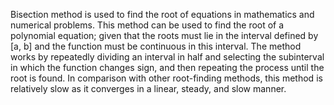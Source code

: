 Bisection method is used to find the root of equations in mathematics and numerical problems. This method can be used to find the root of a polynomial equation; given that the roots must lie in the interval defined by [a, b] and the function must be continuous in this interval.
The method works by repeatedly dividing an interval in half and selecting the subinterval in which the function changes sign, and then repeating the process until the root is found.
In comparison with other root-finding methods, this method is relatively slow as it converges in a linear, steady, and slow manner.
